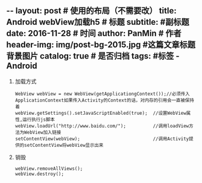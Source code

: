 --
layout:     post                            # 使用的布局（不需要改）
title:      Android webView加载h5             # 标题
subtitle:      #副标题
date:       2016-11-28                      # 时间
author:     PanMin                              # 作者
header-img: img/post-bg-2015.jpg            #这篇文章标题背景图片
catalog: true                               # 是否归档
tags:                                       #标签
    - Android 
---


1. 加载方式
	```
	WebView webView = new WebView(getApplicationgContext());//必须传入ApplicationContext如果传入Activity的Context的话，对内存的引用会一直被保持着
	webView.getSettings().setJavaScriptEnabled(true);  //设置WebView属性,运行执行js脚本
	webView.loadUrl("http://www.baidu.com/");          //调用loadView方法为WebView加入链接
	setContentView(webView);                           //调用Activity提供的setContentView将webView显示出来
	```

2. 销毁
	```
	webView.removeAllViews(); 
	webView.destroy();
	```